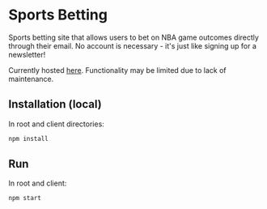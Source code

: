 # Sports Betting

Sports betting site that allows users to bet on NBA game outcomes directly through their email. No account is necessary - it's just like signing up for a newsletter!

Currently hosted [here](https://pacific-wave-67038.herokuapp.com/). Functionality may be limited due to lack of maintenance.

## Installation (local)

In root and client directories:

```bash
npm install
```
## Run

In root and client:

```bash
npm start
```
